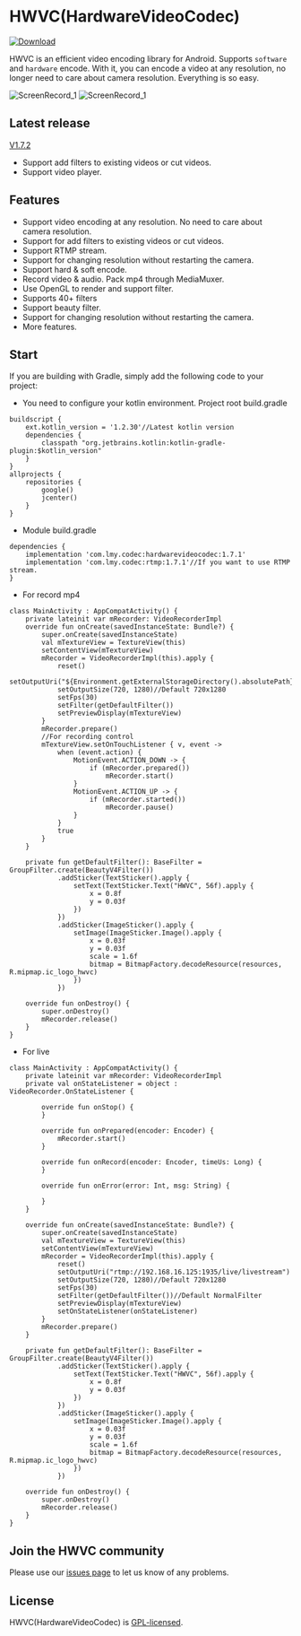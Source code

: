 # HWVC(HardwareVideoCodec)
[ ![Download](https://api.bintray.com/packages/lmylr/maven/hardwarevideocodec/images/download.svg) ](https://bintray.com/lmylr/maven/hardwarevideocodec/_latestVersion)

HWVC is an efficient video encoding library for Android. Supports `software` and `hardware` encode.
With it, you can encode a video at any resolution, no longer need to care about camera resolution. Everything is so easy.

![ScreenRecord_1](https://github.com/lmylr/HardwareVideoCodec/blob/master/images/ScreenRecord_1.gif)
![ScreenRecord_1](https://github.com/lmylr/HardwareVideoCodec/blob/master/images/ScreenRecord_2.gif)
## Latest release
[V1.7.2](https://github.com/lmylr/HardwareVideoCodec/releases/tag/v1.7.2)

* Support add filters to existing videos or cut videos.
* Support video player.

## Features
* Support video encoding at any resolution. No need to care about camera resolution.
* Support for add filters to existing videos or cut videos.
* Support RTMP stream.
* Support for changing resolution without restarting the camera.
* Support hard & soft encode.
* Record video & audio. Pack mp4 through MediaMuxer.
* Use OpenGL to render and support filter.
* Supports 40+ filters
* Support beauty filter.
* Support for changing resolution without restarting the camera.
* More features.

## Start
If you are building with Gradle, simply add the following code to your project:
* You need to configure your kotlin environment. Project root build.gradle
```
buildscript {
    ext.kotlin_version = '1.2.30'//Latest kotlin version
    dependencies {
        classpath "org.jetbrains.kotlin:kotlin-gradle-plugin:$kotlin_version"
    }
}
allprojects {
    repositories {
        google()
        jcenter()
    }
}
```
* Module build.gradle
```
dependencies {
    implementation 'com.lmy.codec:hardwarevideocodec:1.7.1'
    implementation 'com.lmy.codec:rtmp:1.7.1'//If you want to use RTMP stream.
}
```
* For record mp4
```
class MainActivity : AppCompatActivity() {
    private lateinit var mRecorder: VideoRecorderImpl
    override fun onCreate(savedInstanceState: Bundle?) {
        super.onCreate(savedInstanceState)
        val mTextureView = TextureView(this)
        setContentView(mTextureView)
        mRecorder = VideoRecorderImpl(this).apply {
            reset()
            setOutputUri("${Environment.getExternalStorageDirectory().absolutePath}/test.mp4")
            setOutputSize(720, 1280)//Default 720x1280
            setFps(30)
            setFilter(getDefaultFilter())
            setPreviewDisplay(mTextureView)
        }
        mRecorder.prepare()
        //For recording control
        mTextureView.setOnTouchListener { v, event ->
            when (event.action) {
                MotionEvent.ACTION_DOWN -> {
                    if (mRecorder.prepared())
                        mRecorder.start()
                }
                MotionEvent.ACTION_UP -> {
                    if (mRecorder.started())
                        mRecorder.pause()
                }
            }
            true
        }
    }

    private fun getDefaultFilter(): BaseFilter = GroupFilter.create(BeautyV4Filter())
            .addSticker(TextSticker().apply {
                setText(TextSticker.Text("HWVC", 56f).apply {
                    x = 0.8f
                    y = 0.03f
                })
            })
            .addSticker(ImageSticker().apply {
                setImage(ImageSticker.Image().apply {
                    x = 0.03f
                    y = 0.03f
                    scale = 1.6f
                    bitmap = BitmapFactory.decodeResource(resources, R.mipmap.ic_logo_hwvc)
                })
            })

    override fun onDestroy() {
        super.onDestroy()
        mRecorder.release()
    }
}
```
* For live
```
class MainActivity : AppCompatActivity() {
    private lateinit var mRecorder: VideoRecorderImpl
    private val onStateListener = object : VideoRecorder.OnStateListener {

        override fun onStop() {
        }

        override fun onPrepared(encoder: Encoder) {
            mRecorder.start()
        }

        override fun onRecord(encoder: Encoder, timeUs: Long) {
        }

        override fun onError(error: Int, msg: String) {

        }
    }

    override fun onCreate(savedInstanceState: Bundle?) {
        super.onCreate(savedInstanceState)
        val mTextureView = TextureView(this)
        setContentView(mTextureView)
        mRecorder = VideoRecorderImpl(this).apply {
            reset()
            setOutputUri("rtmp://192.168.16.125:1935/live/livestream")
            setOutputSize(720, 1280)//Default 720x1280
            setFps(30)
            setFilter(getDefaultFilter())//Default NormalFilter
            setPreviewDisplay(mTextureView)
            setOnStateListener(onStateListener)
        }
        mRecorder.prepare()
    }

    private fun getDefaultFilter(): BaseFilter = GroupFilter.create(BeautyV4Filter())
            .addSticker(TextSticker().apply {
                setText(TextSticker.Text("HWVC", 56f).apply {
                    x = 0.8f
                    y = 0.03f
                })
            })
            .addSticker(ImageSticker().apply {
                setImage(ImageSticker.Image().apply {
                    x = 0.03f
                    y = 0.03f
                    scale = 1.6f
                    bitmap = BitmapFactory.decodeResource(resources, R.mipmap.ic_logo_hwvc)
                })
            })

    override fun onDestroy() {
        super.onDestroy()
        mRecorder.release()
    }
}
```
## Join the HWVC community
Please use our [issues page](https://github.com/lmylr/HardwareVideoCodec/issues) to let us know of any problems.

## License
HWVC(HardwareVideoCodec) is [GPL-licensed](https://github.com/lmylr/HardwareVideoCodec/tree/master/LICENSE).